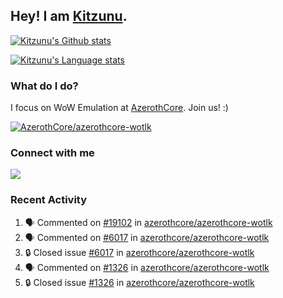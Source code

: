 ## Hey! I am [Kitzunu](https://Github.com/Kitzunu).

[![Kitzunu's Github stats](https://github-readme-stats.vercel.app/api?username=kitzunu&theme=github_dark&show_icons=true&number_format=long)](https://github.com/Kitzunu)

[![Kitzunu's Language stats](https://github-readme-stats.vercel.app/api/top-langs/?username=Kitzunu&layout=compact&theme=github_dark)](https://github.com/Kitzunu)

### What do I do?

I focus on WoW Emulation at [AzerothCore](https://github.com/AzerothCore). Join us! :)

[![AzerothCore/azerothcore-wotlk](https://github-readme-stats.vercel.app/api/pin/?username=AzerothCore&repo=azerothcore-wotlk&theme=github_dark&show_owner=true)](https://github.com/azerothcore/azerothcore-wotlk)

### Connect with me
[![](https://img.shields.io/badge/AzerothCore%20Discord-Connect%20with%20me!-green)](https://discord.com/invite/gkt4y2x)

### Recent Activity

<!--START_SECTION:activity-->
1. 🗣 Commented on [#19102](https://github.com/azerothcore/azerothcore-wotlk/pull/19102#issuecomment-2204874237) in [azerothcore/azerothcore-wotlk](https://github.com/azerothcore/azerothcore-wotlk)
2. 🗣 Commented on [#6017](https://github.com/azerothcore/azerothcore-wotlk/issues/6017#issuecomment-2204833765) in [azerothcore/azerothcore-wotlk](https://github.com/azerothcore/azerothcore-wotlk)
3. 🔒 Closed issue [#6017](https://github.com/azerothcore/azerothcore-wotlk/issues/6017) in [azerothcore/azerothcore-wotlk](https://github.com/azerothcore/azerothcore-wotlk)
4. 🗣 Commented on [#1326](https://github.com/azerothcore/azerothcore-wotlk/issues/1326#issuecomment-2204783989) in [azerothcore/azerothcore-wotlk](https://github.com/azerothcore/azerothcore-wotlk)
5. 🔒 Closed issue [#1326](https://github.com/azerothcore/azerothcore-wotlk/issues/1326) in [azerothcore/azerothcore-wotlk](https://github.com/azerothcore/azerothcore-wotlk)
<!--END_SECTION:activity-->
